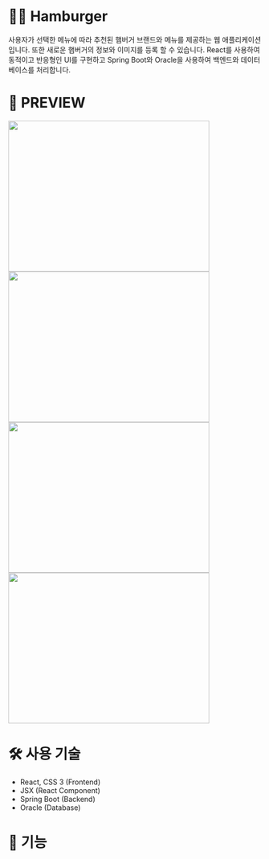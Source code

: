 # 👨‍🏫 Hamburger

사용자가 선택한 메뉴에 따라 추천된 햄버거 브랜드와 메뉴를 제공하는 웹 애플리케이션입니다.
또한 새로운 햄버거의 정보와 이미지를 등록 할 수 있습니다.
React를 사용하여 동적이고 반응형인 UI를 구현하고 Spring Boot와 Oracle을 사용하여 백엔드와 데이터베이스를 처리합니다.


# 🔎 PREVIEW
<img src="https://github.com/user-attachments/assets/5282369d-98d7-4777-babb-ee26706d4791" width="400" height="300">
<img src="https://github.com/user-attachments/assets/f668239c-ec7b-44d8-8033-2b9d7c18e921" width="400" height="300">
<img src="https://github.com/user-attachments/assets/9f25707a-dc57-4612-a5c7-061684b68eef" width="400" height="300">
<img src="https://github.com/user-attachments/assets/4fc7a7b4-0cd8-4de9-ad14-2567cc032f20" width="400" height="300">


# 🛠 사용 기술
- React, CSS 3 (Frontend)
- JSX (React Component)
- Spring Boot (Backend)
- Oracle (Database)

# 📌 기능



